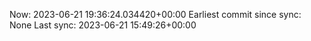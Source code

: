 Now: 2023-06-21 19:36:24.034420+00:00 Earliest commit since sync: None Last sync: 2023-06-21 15:49:26+00:00
